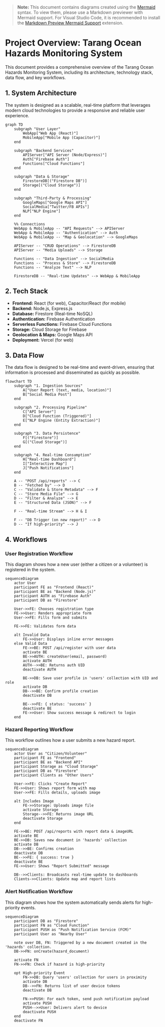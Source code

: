 > **Note:** This document contains diagrams created using the [Mermaid](https://mermaid-js.github.io/mermaid/#/) syntax. To view them, please use a Markdown previewer with Mermaid support. For Visual Studio Code, it is recommended to install the [Markdown Preview Mermaid Support](https://marketplace.visualstudio.com/items?itemName=bierner.markdown-mermaid) extension.

# Project Overview: Tarang Ocean Hazards Monitoring System

This document provides a comprehensive overview of the Tarang Ocean Hazards Monitoring System, including its architecture, technology stack, data flow, and key workflows.

## 1. System Architecture

The system is designed as a scalable, real-time platform that leverages modern cloud technologies to provide a responsive and reliable user experience.

```mermaid
graph TD
    subgraph "User Layer"
        WebApp["Web App (React)"]
        MobileApp["Mobile App (Capacitor)"]
    end

    subgraph "Backend Services"
        APIServer["API Server (Node/Express)"]
        Auth["Firebase Auth"]
        Functions["Cloud Functions"]
    end

    subgraph "Data & Storage"
        FirestoreDB[("Firestore DB")]
        Storage[("Cloud Storage")]
    end

    subgraph "Third-Party & Processing"
        GoogleMaps["Google Maps API"]
        SocialMedia["Twitter/FB APIs"]
        NLP["NLP Engine"]
    end

    %% Connections
    WebApp & MobileApp -- "API Requests" --> APIServer
    WebApp & MobileApp -- "Authentication" --> Auth
    WebApp & MobileApp -- "Map & Geolocation" --> GoogleMaps
    
    APIServer -- "CRUD Operations" --> FirestoreDB
    APIServer -- "Media Uploads" --> Storage
    
    Functions -- "Data Ingestion" --> SocialMedia
    Functions -- "Process & Store" --> FirestoreDB
    Functions -- "Analyze Text" --> NLP

    FirestoreDB -- "Real-time Updates" --> WebApp & MobileApp
```

## 2. Tech Stack

*   **Frontend:** React (for web), Capacitor/React (for mobile)
*   **Backend:** Node.js, Express.js
*   **Database:** Firestore (Real-time NoSQL)
*   **Authentication:** Firebase Authentication
*   **Serverless Functions:** Firebase Cloud Functions
*   **Storage:** Cloud Storage for Firebase
*   **Geolocation & Maps:** Google Maps API
*   **Deployment:** Vercel (for web)

## 3. Data Flow

The data flow is designed to be real-time and event-driven, ensuring that information is processed and disseminated as quickly as possible.

```mermaid
flowchart TD
    subgraph "1. Ingestion Sources"
        A["User Report (text, media, location)"]
        B["Social Media Post"]
    end

    subgraph "2. Processing Pipeline"
        C["API Server"]
        D["Cloud Function (Triggered)"]
        E["NLP Engine (Entity Extraction)"]
    end

    subgraph "3. Data Persistence"
        F[("Firestore")]
        G[("Cloud Storage")]
    end
    
    subgraph "4. Real-time Consumption"
        H["Real-time Dashboard"]
        I["Interactive Map"]
        J["Push Notifications"]
    end

    A -- "POST /api/reports" --> C
    B -- "Fetched by" --> D
    C -- "Validate & Store Metadata" --> F
    C -- "Store Media File" --> G
    D -- "Filter & Analyze" --> E
    E -- "Structured Data (JSON)" --> F
    
    F -- "Real-time Stream" --> H & I

    F -- "DB Trigger (on new report)" --> D
    D -- "If high-priority" --> J
```

## 4. Workflows

### User Registration Workflow

This diagram shows how a new user (either a citizen or a volunteer) is registered in the system.

```mermaid
sequenceDiagram
    actor User
    participant FE as "Frontend (React)"
    participant BE as "Backend (Node.js)"
    participant AUTH as "Firebase Auth"
    participant DB as "Firestore"

    User->>FE: Chooses registration type
    FE->>User: Renders appropriate form
    User->>FE: Fills form and submits

    FE->>FE: Validates form data

    alt Invalid Data
        FE->>User: Displays inline error messages
    else Valid Data
        FE->>BE: POST /api/register with user data
        activate BE
        BE->>AUTH: createUser(email, password)
        activate AUTH
        AUTH-->>BE: Returns auth UID
        deactivate AUTH
        
        BE->>DB: Save user profile in 'users' collection with UID and role
        activate DB
        DB-->>BE: Confirm profile creation
        deactivate DB

        BE-->>FE: { status: 'success' }
        deactivate BE
        FE->>User: Show success message & redirect to login
    end
```

### Hazard Reporting Workflow

This workflow outlines how a user submits a new hazard report.

```mermaid
sequenceDiagram
    actor User as "Citizen/Volunteer"
    participant FE as "Frontend"
    participant BE as "Backend API"
    participant Storage as "Cloud Storage"
    participant DB as "Firestore"
    participant Clients as "Other Users"

    User->>FE: Clicks "Create Report"
    FE->>User: Shows report form with map
    User->>FE: Fills details, uploads image

    alt Includes Image
        FE->>Storage: Uploads image file
        activate Storage
        Storage-->>FE: Returns image URL
        deactivate Storage
    end

    FE->>BE: POST /api/reports with report data & imageURL
    activate BE
    BE->>DB: Saves new document in 'hazards' collection
    activate DB
    DB-->>BE: Confirms creation
    deactivate DB
    BE-->>FE: { success: true }
    deactivate BE
    FE->>User: Shows "Report Submitted" message
    
    DB-->>Clients: Broadcasts real-time update to dashboards
    Clients->>Clients: Update map and report lists
```

### Alert Notification Workflow

This diagram shows how the system automatically sends alerts for high-priority events.

```mermaid
sequenceDiagram
    participant DB as "Firestore"
    participant FN as "Cloud Function"
    participant PUSH as "Push Notification Service (FCM)"
    participant User as "Nearby User"

    note over DB, FN: Triggered by a new document created in the 'hazards' collection.
    DB->>FN: onCreate(hazard_document)
    
    activate FN
    FN->>FN: Check if hazard is high-priority
    
    opt High-priority Event
        FN->>DB: Query 'users' collection for users in proximity
        activate DB
        DB-->>FN: Returns list of user device tokens
        deactivate DB
        
        FN->>PUSH: For each token, send push notification payload
        activate PUSH
        PUSH-->>User: Delivers alert to device
        deactivate PUSH
    end
    deactivate FN
```
